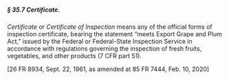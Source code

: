 ##### § 35.7 Certificate. #####

*Certificate* or *Certificate of Inspection* means any of the official forms of inspection certificate, bearing the statement “meets Export Grape and Plum Act,” issued by the Federal or Federal-State Inspection Service in accordance with regulations governing the inspection of fresh fruits, vegetables, and other products (7 CFR part 51).

[26 FR 8934, Sept. 22, 1961, as amended at 85 FR 7444, Feb. 10, 2020]